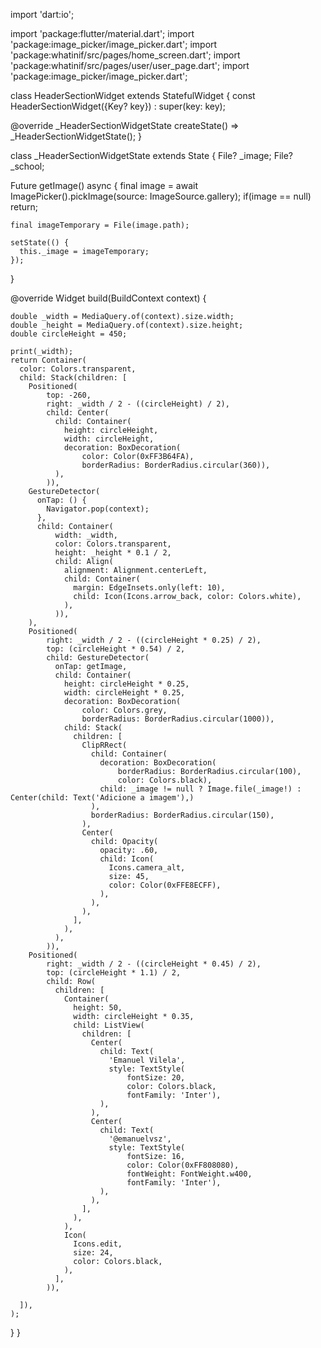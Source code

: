 import 'dart:io';

import 'package:flutter/material.dart';
import 'package:image_picker/image_picker.dart';
import 'package:whatinif/src/pages/home_screen.dart';
import 'package:whatinif/src/pages/user/user_page.dart';
import 'package:image_picker/image_picker.dart';

class HeaderSectionWidget extends StatefulWidget {
  const HeaderSectionWidget({Key? key}) : super(key: key);

  @override
  _HeaderSectionWidgetState createState() => _HeaderSectionWidgetState();
}

class _HeaderSectionWidgetState extends State<HeaderSectionWidget> {
  File? _image;
  File? _school;

  Future getImage() async {
    final image = await ImagePicker().pickImage(source: ImageSource.gallery);
    if(image == null) return;

    final imageTemporary = File(image.path);

    setState(() {
      this._image = imageTemporary;
    });
  }

  @override
  Widget build(BuildContext context) {

    double _width = MediaQuery.of(context).size.width;
    double _height = MediaQuery.of(context).size.height;
    double circleHeight = 450;

    print(_width);
    return Container(
      color: Colors.transparent,
      child: Stack(children: [
        Positioned(
            top: -260,
            right: _width / 2 - ((circleHeight) / 2),
            child: Center(
              child: Container(
                height: circleHeight,
                width: circleHeight,
                decoration: BoxDecoration(
                    color: Color(0xFF3B64FA),
                    borderRadius: BorderRadius.circular(360)),
              ),
            )),
        GestureDetector(
          onTap: () {
            Navigator.pop(context);
          },
          child: Container(
              width: _width,
              color: Colors.transparent,
              height: _height * 0.1 / 2,
              child: Align(
                alignment: Alignment.centerLeft,
                child: Container(
                  margin: EdgeInsets.only(left: 10),
                  child: Icon(Icons.arrow_back, color: Colors.white),
                ),
              )),
        ),
        Positioned(
            right: _width / 2 - ((circleHeight * 0.25) / 2),
            top: (circleHeight * 0.54) / 2,
            child: GestureDetector(
              onTap: getImage,
              child: Container(
                height: circleHeight * 0.25,
                width: circleHeight * 0.25,
                decoration: BoxDecoration(
                    color: Colors.grey,
                    borderRadius: BorderRadius.circular(1000)),
                child: Stack(
                  children: [
                    ClipRRect(
                      child: Container(
                        decoration: BoxDecoration(
                            borderRadius: BorderRadius.circular(100),
                            color: Colors.black),
                        child: _image != null ? Image.file(_image!) : Center(child: Text('Adicione a imagem'),)
                      ),
                      borderRadius: BorderRadius.circular(150),
                    ),
                    Center(
                      child: Opacity(
                        opacity: .60,
                        child: Icon(
                          Icons.camera_alt,
                          size: 45,
                          color: Color(0xFFE8ECFF),
                        ),
                      ),
                    ),
                  ],
                ),
              ),
            )),          
        Positioned(
            right: _width / 2 - ((circleHeight * 0.45) / 2),
            top: (circleHeight * 1.1) / 2,
            child: Row(
              children: [
                Container(
                  height: 50,
                  width: circleHeight * 0.35,
                  child: ListView(
                    children: [
                      Center(
                        child: Text(
                          'Emanuel Vilela',
                          style: TextStyle(
                              fontSize: 20,
                              color: Colors.black,
                              fontFamily: 'Inter'),
                        ),
                      ),
                      Center(
                        child: Text(
                          '@emanuelvsz',
                          style: TextStyle(
                              fontSize: 16,
                              color: Color(0xFF808080),
                              fontWeight: FontWeight.w400,
                              fontFamily: 'Inter'),
                        ),
                      ),
                    ],
                  ),
                ),
                Icon(
                  Icons.edit,
                  size: 24,
                  color: Colors.black,
                ),
              ],
            )),

      ]),
    );
  }
}
